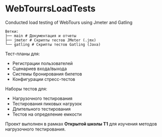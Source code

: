 # WebTourrsLoadTests
Conducted load testing of WebTours using Jmeter and Gatling

```
Ветки:
├── main # Документация и отчеты
├── jmeter # Скрипты тестов JMeter (.jmx)
└── gatling # Скрипты тестов Gatling (Java)
```

Тест-планы для:
- Регистрации пользователей
- Сценариев входа/выхода
- Системы бронирования билетов
- Конфигурации стресс-тестов

Наборы тестов для:
- Нагрузочного тестирования
- Тестирования пиковых нагрузок
- Длительного тестирования
- Тестов на определение емкости

Проект выполнен в рамках **Открытой школы Т1** для изучения методов нагрузочного тестирования.
